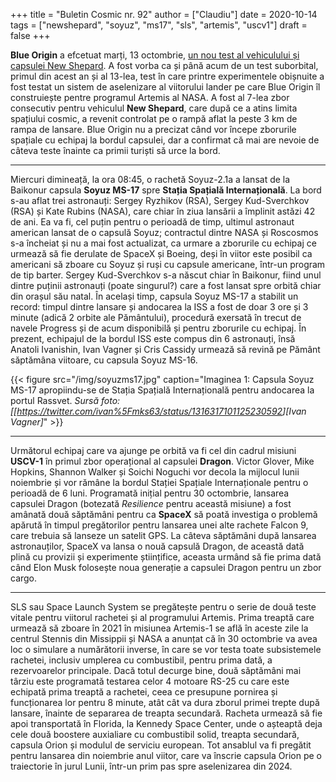 +++
title = "Buletin Cosmic nr. 92"
author = ["Claudiu"]
date = 2020-10-14
tags = ["newshepard", "soyuz", "ms17", "sls", "artemis", "uscv1"]
draft = false
+++

**Blue Origin** a efcetuat marți, 13 octombrie, [un nou test al vehiculului și capsulei New Shepard](https://www.blueorigin.com/news/new-shepard-mission-ns-13-launch-updates). A fost vorba ca și până acum de un test suborbital, primul din acest an și al 13-lea, test în care printre experimentele obișnuite a fost testat un sistem de aselenizare al viitorului lander pe care Blue Origin îl construiește pentre programul Artemis al NASA. A fost al 7-lea zbor consecutiv pentru vehiculul **New Shepard**, care după ce a atins limita spațiului cosmic, a revenit controlat pe o rampă aflat la peste 3 km de rampa de lansare. Blue Origin nu a precizat când vor începe zborurile spațiale cu echipaj la bordul capsulei, dar a confirmat că mai are nevoie de câteva teste înainte ca primii turiști să urce la bord.

---

Miercuri dimineață, la ora 08:45, o rachetă Soyuz-2.1a a lansat de la Baikonur capsula **Soyuz MS-17** spre **Stația Spațială Internațională**. La bord s-au aflat trei astronauți: Sergey Ryzhikov (RSA), Sergey Kud-Sverchkov (RSA) și Kate Rubins (NASA), care chiar în ziua lansării a împlinit astăzi 42 de ani. Ea va fi, cel puțin pentru o perioadă de timp, ultimul astronaut american lansat de o capsulă Soyuz; contractul dintre NASA și Roscosmos s-a încheiat și nu a mai fost actualizat, ca urmare a zborurile cu echipaj ce urmează să fie derulate de SpaceX și Boeing, deși în viitor este posibil ca americani să zboare cu Soyuz și ruși cu capsule americane, într-un program de tip barter. Sergey Kud-Sverchkov s-a născut chiar în Baikonur, fiind unul dintre puținii astronauți (poate singurul?) care a fost lansat spre orbită chiar din orașul său natal. În același timp, capsula Soyuz MS-17 a stabilit un record: timpul dintre lansare și andocarea la ISS a fost de doar 3 ore și 3 minute (adică 2 orbite ale Pământului), procedură exersată în trecut de navele Progress și de acum disponibilă și pentru zborurile cu echipaj. În prezent, echipajul de la bordul ISS este compus din 6 astronauți, însă Anatoli Ivanishin, Ivan Vagner și Cris Cassidy urmează să revină pe Pământ săptămâna viitoare, cu capsula Soyuz MS-16.

{{< figure src="/img/soyuzms17.jpg" caption="Imaginea 1: Capsula Soyuz MS-17 apropiindu-se de Stația Spațială Internațională pentru andocarea la portul Rassvet. _Sursă foto: [[<https://twitter.com/ivan%5Fmks63/status/1316317101125230592>][Ivan Vagner]_" >}}

---

Următorul echipaj care va ajunge pe orbită va fi cel din cadrul misiuni **USCV-1** în primul zbor operațional al capsulei **Dragon**. Victor Glover, Mike Hopkins, Shannon Walker și Soichi Noguchi vor decola la mijlocul lunii noiembrie și vor rămâne la bordul Stației Spațiale Internaționale pentru o perioadă de 6 luni. Programată inițial pentru 30 octombrie, lansarea capsulei Dragon (botezată _Resilience_ pentru această misiune) a fost amânată două săptămâni pentru ca **SpaceX** să poată investiga o problemă apărută în timpul pregătorilor pentru lansarea unei alte rachete Falcon 9, care trebuia să lanseze un satelit GPS. La câteva săptămâni după lansarea astronauților, SpaceX va lansa o nouă capsulă Dragon, de această dată plină cu provizii și experimente științifice, aceasta urmând să fie prima dată când Elon Musk folosește noua generație a capsulei Dragon pentru un zbor cargo.

---

SLS sau Space Launch System se pregătește pentru o serie de două teste vitale pentru viitorul rachetei și al programului Artemis. Prima treaptă care urmează să zboare în 2021 în misiunea Artemis-1 se află în aceste zile la centrul Stennis din Missippii și NASA a anunțat că în 30 octombrie va avea loc o simulare a numărătorii inverse, în care se vor testa toate subsistemele rachetei, inclusiv umplerea cu combustibil, pentru prima dată, a rezervoarelor principale. Dacă totul decurge bine, două săptămâni mai târziu este programată testarea celor 4 motoare RS-25 cu care este echipată prima treaptă a rachetei, ceea ce presupune pornirea și funcționarea lor pentru 8 minute, atât cât va dura zborul primei trepte după lansare, înainte de separarea de treapta secundară. Racheta urmează să fie apoi transportată în Florida, la Kennedy Space Center, unde o așteaptă deja cele două boostere auxialiare cu combustibil solid, treapta secundară, capsula Orion și modulul de serviciu european. Tot ansablul va fi pregătit pentru lansarea din noiembrie anul viitor, care va înscrie capsula Orion pe o traiectorie în jurul Lunii, într-un prim pas spre aselenizarea din 2024.